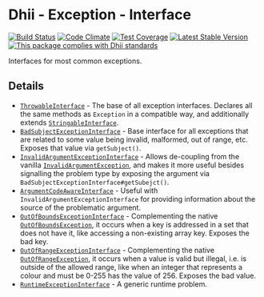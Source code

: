 # Dhii - Exception - Interface

[![Build Status](https://travis-ci.org/Dhii/exception-interface.svg?branch=master)](https://travis-ci.org/Dhii/exception-interface)
[![Code Climate](https://codeclimate.com/github/Dhii/exception-interface/badges/gpa.svg)](https://codeclimate.com/github/Dhii/exception-interface)
[![Test Coverage](https://codeclimate.com/github/Dhii/exception-interface/badges/coverage.svg)](https://codeclimate.com/github/Dhii/exception-interface/coverage)
[![Latest Stable Version](https://poser.pugx.org/dhii/exception-interface/version)](https://packagist.org/packages/dhii/exception-interface)
[![This package complies with Dhii standards](https://img.shields.io/badge/Dhii-Compliant-green.svg?style=flat-square)][Dhii]

Interfaces for most common exceptions.

## Details
- [`ThrowableInterface`] - The base of all exception interfaces. Declares
all the same methods as `Exception` in a compatible way, and additionally
extends [`StringableInterface`].
- [`BadSubjectExceptionInterface`] - Base interface for all exceptions that
are related to some value being invalid, malformed, out of range, etc. Exposes
that value via `getSubject()`.
- [`InvalidArgumentExceptionInterface`] - Allows de-coupling from the vanilla
[`InvalidArgumentException`], and makes it more useful besides signalling the
problem type by exposing the argument via `BadSubjectExceptionInterface#getSubejct()`.
- [`ArgumentCodeAwareInterface`] - Useful with `InvalidArgumentExceptionInterface`
for providing information about the source of the problematic argument.
- [`OutOfBoundsExceptionInterface`] - Complementing the native [`OutOfBoundsException`], it occurs when a key is
addressed in a set that does not have it, like accessing a non-existing array key. Exposes the bad key.
- [`OutOfRangeExceptionInterface`] - Complementing the native [`OutOfRangeException`], it occurs when a value is
valid but illegal, i.e. is outside of the allowed range, like when an integer that represents a colour and must be
0-255 has the value of 256. Exposes the bad value.
- [`RuntimeExceptionInterface`][RuntimeExceptionInterface] - A generic runtime problem.


[`ThrowableInterface`]:                 src/ThrowableInterface.php
[`BadSubjectExceptionInterface`]:       src/BadSubjectExceptionInterface.php
[`InvalidArgumentExceptionInterface`]:  src/InvalidArgumentExceptionInterface.php
[`ArgumentCodeAwareInterface`]:         src/ArgumentCodeAwareInterface.php
[`OutOfBoundsExceptionInterface`]:      src/OutOfBoundsExceptionInterface.php
[`OutOfRangeExceptionInterface`]:       src/OutOfRangeExceptionInterface.php
[RuntimeExceptionInterface]:            src/RuntimeExceptionInterface.php
[`StringableInterface`]:                https://github.com/Dhii/stringable-interface/blob/master/src/StringableInterface.php
[`InvalidArgumentException`]:           http://php.net/manual/en/class.invalidargumentexception.php
[`OutOfBoundsException`]:               http://php.net/manual/en/class.outofboundsexception.php
[`OutOfRangeException`]:                http://php.net/manual/en/class.outofrangeexception.php

[Dhii]: https://github.com/Dhii/dhii
